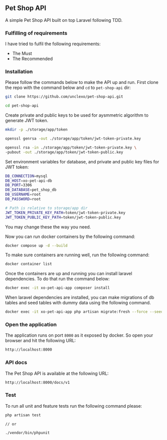 ## Pet Shop API
A simple Pet Shop API built on top Laravel following TDD.

### Fulfilling of requirements
I have tried to fulfil the following requirements:

- The Must
- The Recommended

### Installation

Please follow the commands below to make the API up and run. First clone the 
repo with the command below and `cd` to `pet-shop-api` dir:

```bash
git clone https://github.com/unclexo/pet-shop-api.git

cd pet-shop-api
```

Create private and public keys to be used for aysmmetric algorithm to 
generate JWT token.

```bash
mkdir -p ./storage/app/token

openssl genrsa -out ./storage/app/token/jwt-token-private.key

openssl rsa -in ./storage/app/token/jwt-token-private.key \ 
-pubout -out ./storage/app/token/jwt-token-public.key
``` 

Set environment variables for database, and private and public key files for 
JWT token:
```bash
DB_CONNECTION=mysql
DB_HOST=xo-pet-api-db
DB_PORT=3306
DB_DATABASE=pet_shop_db
DB_USERNAME=root
DB_PASSWORD=root
```

```bash
# Path is relative to storage/app dir
JWT_TOKEN_PRIVATE_KEY_PATH=token/jwt-token-private.key
JWT_TOKEN_PUBLIC_KEY_PATH=token/jwt-token-public.key
```
You may change these the way you need.

Now you can run docker containers by the following command:

```bash
docker compose up -d --build
```

To make sure containers are running well, run the following command:

```bash
docker container list
```

Once the containers are up and running you can install laravel dependencies. 
To do that run the command below:

```bash
docker exec -it xo-pet-api-app composer install
```

When laravel dependencies are installed, you can make migrations of db tables 
and seed tables with dummy data using the following command. 

```bash
docker exec -it xo-pet-api-app php artisan migrate:fresh --force --seed
```

### Open the application
The application runs on port `8000` as it exposed by docker. So open your 
browser and hit the following URL:

```bash
http://localhost:8000
```

### API docs
The Pet Shop API is available at the following URL:

```bash
http://localhost:8000/docs/v1
```

### Test
To run all unit and feature tests run the following command please:

```bash
php artisan test

// or

./vendor/bin/phpunit
```
